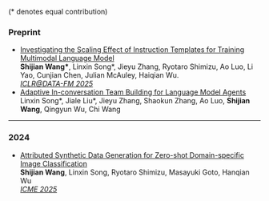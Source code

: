 (\* denotes equal contribution)

### Preprint
- [Investigating the Scaling Effect of Instruction Templates for Training Multimodal Language Model](https://arxiv.org/abs/2412.08307)
<br>**Shijian Wang\***, Linxin Song\*, Jieyu Zhang, Ryotaro Shimizu, Ao Luo, Li Yao, Cunjian Chen, Julian McAuley, Haiqian Wu.<br><ins>*ICLR@DATA-FM 2025*</ins>
- [Adaptive In-conversation Team Building for Language Model Agents](https://arxiv.org/abs/2405.19425)
<br>Linxin Song\*, Jiale Liu\*, Jieyu Zhang, Shaokun Zhang, Ao Luo, **Shijian Wang**, Qingyun Wu, Chi Wang<be>

****

### 2024
- [Attributed Synthetic Data Generation for Zero-shot Domain-specific Image Classification](https://arxiv.org/abs/2504.04510)
<br>**Shijian Wang**, Linxin Song, Ryotaro Shimizu, Masayuki Goto, Hanqian Wu<br><ins>*ICME 2025*</ins>
